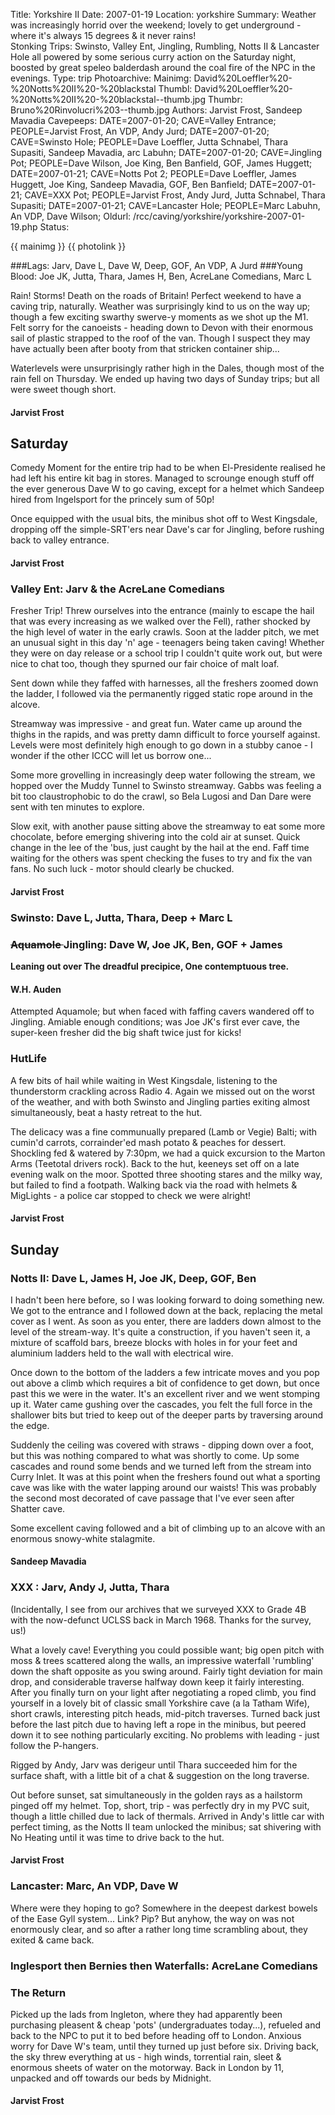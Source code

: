 Title: Yorkshire II
Date: 2007-01-19
Location: yorkshire
Summary: Weather was increasingly horrid over the weekend; lovely to get underground - where it's always 15 degrees & it never rains!<br>Stonking Trips: Swinsto, Valley Ent, Jingling, Rumbling, Notts II & Lancaster Hole all powered by some serious curry action on the Saturday night, boosted by great speleo balderdash around the coal fire of the NPC in the evenings.
Type: trip
Photoarchive:
Mainimg: David%20Loeffler%20-%20Notts%20II%20-%20blackstal
Thumbl: David%20Loeffler%20-%20Notts%20II%20-%20blackstal--thumb.jpg
Thumbr: Bruno%20Rinvolucri%203--thumb.jpg
Authors: Jarvist Frost, Sandeep Mavadia
Cavepeeps: DATE=2007-01-20; CAVE=Valley Entrance; PEOPLE=Jarvist Frost, An VDP, Andy Jurd;
           DATE=2007-01-20; CAVE=Swinsto Hole; PEOPLE=Dave Loeffler, Jutta Schnabel, Thara Supasiti, Sandeep Mavadia, arc Labuhn;
           DATE=2007-01-20; CAVE=Jingling Pot; PEOPLE=Dave Wilson, Joe King, Ben Banfield, GOF, James Huggett;
           DATE=2007-01-21; CAVE=Notts Pot 2; PEOPLE=Dave Loeffler, James Huggett, Joe King, Sandeep Mavadia, GOF, Ben Banfield;
           DATE=2007-01-21; CAVE=XXX Pot; PEOPLE=Jarvist Frost, Andy Jurd, Jutta Schnabel, Thara Supasiti;
           DATE=2007-01-21; CAVE=Lancaster Hole; PEOPLE=Marc Labuhn, An VDP, Dave Wilson;
Oldurl: /rcc/caving/yorkshire/yorkshire-2007-01-19.php
Status:

{{ mainimg }}
{{ photolink }}

###Lags: Jarv, Dave L, Dave W, Deep, GOF, An VDP, A Jurd
###Young Blood: Joe JK, Jutta, Thara, James H, Ben, AcreLane Comedians, Marc L

Rain! Storms! Death on the roads of Britain!
Perfect weekend to have a caving trip, naturally. Weather was surprisingly kind to us on the way up; though a few exciting swarthy swerve-y moments as we shot up the M1. Felt sorry for the canoeists - heading down to Devon with their enormous sail of plastic strapped to the roof of the van. Though I suspect they may have actually been after booty from that stricken container ship...

Waterlevels were unsurprisingly rather high in the Dales, though most of the rain fell on Thursday. We ended up having two days of Sunday trips; but all were sweet though short.

####  Jarvist Frost

##  Saturday

Comedy Moment for the entire trip had to be when El-Presidente realised he had left his entire kit bag in stores. Managed to scrounge enough stuff off the ever generous Dave W to go caving, except for a helmet which Sandeep hired from Ingelsport for the princely sum of 50p!

Once equipped with the usual bits, the minibus shot off to West Kingsdale, dropping off the simple-SRT'ers near Dave's car for Jingling, before rushing back to valley entrance.

####  Jarvist Frost

###  Valley Ent: Jarv &amp; the AcreLane Comedians

Fresher Trip! Threw ourselves into the entrance (mainly to escape the hail that was every increasing as we walked over the Fell), rather shocked by the high level of water in the early crawls. Soon at the ladder pitch, we met an unusual sight in this day 'n' age - teenagers being taken caving! Whether they were on day release or a school trip I couldn't quite work out, but were nice to chat too, though they spurned our fair choice of malt loaf.

Sent down while they faffed with harnesses, all the freshers zoomed down the ladder, I followed via the permanently rigged static rope around in the alcove.

Streamway was impressive - and great fun. Water came up around the thighs in the rapids, and was pretty damn difficult to force yourself against. Levels were most definitely high enough to go down in a stubby canoe - I wonder if the other ICCC will let us borrow one...

Some more grovelling in increasingly deep water following the stream, we hopped over the Muddy Tunnel to Swinsto streamway. Gabbs was feeling a bit too claustrophobic to do the crawl, so Bela Lugosi and Dan Dare were sent with ten minutes to explore.

Slow exit, with another pause sitting above the streamway to eat some more chocolate, before emerging shivering into the cold air at sunset. Quick change in the lee of the 'bus, just caught by the hail at the end. Faff time waiting for the others was spent checking the fuses to try and fix the van fans. No such luck - motor should clearly be chucked.

####  Jarvist Frost

###  Swinsto: Dave L, Jutta, Thara, Deep + Marc L

###  <strike> Aquamole </strike> Jingling: Dave W, Joe JK, Ben, GOF + James

**Leaning out over
The dreadful precipice,
One contemptuous tree.**

####  W.H. Auden

Attempted Aquamole; but when faced with faffing cavers wandered off to Jingling. Amiable enough conditions; was Joe JK's first ever cave, the super-keen fresher did the big shaft twice just for kicks!

###  HutLife

A few bits of hail while waiting in West Kingsdale, listening to the thunderstorm crackling across Radio 4. Again we missed out on the worst of the weather, and with both Swinsto and Jingling parties exiting almost simultaneously, beat a hasty retreat to the hut.

The delicacy was a fine communually prepared (Lamb or Vegie) Balti; with cumin'd carrots, corrainder'ed mash potato &amp; peaches for dessert. Shockling fed &amp; watered by 7:30pm, we had a quick excursion to the Marton Arms (Teetotal drivers rock). Back to the hut, keeneys set off on a late evening walk on the moor. Spotted three shooting stares and the milky way, but failed to find a footpath. Walking back via the road with helmets &amp; MigLights - a police car stopped to check we were alright!

####  Jarvist Frost

##  Sunday

###  Notts II: Dave L, James H, Joe JK, Deep, GOF, Ben

I hadn't been here before, so I was looking forward to doing something new. We got to the entrance and I followed down at the back, replacing the metal cover as I went. As soon as you enter, there are ladders down almost to the level of the stream-way. It's quite a construction, if you haven't seen it, a mixture of scaffold bars, breeze blocks with holes in for your feet and aluminium ladders held to the wall with electrical wire.

Once down to the bottom of the ladders a few intricate moves and you pop out above a climb which requires a bit of confidence to get down, but once past this we were in the water. It's an excellent river and we went stomping up it. Water came gushing over the cascades, you felt the full force in the shallower bits but tried to keep out of the deeper parts by traversing around the edge.

Suddenly the ceiling was covered with straws - dipping down over a foot, but this was nothing compared to what was shortly to come. Up some cascades and round some bends and we turned left from the stream into Curry Inlet. It was at this point when the freshers found out what a sporting cave was like with the water lapping around our waists! This was probably the second most decorated of cave passage that I've ever seen after Shatter cave.

Some excellent caving followed and a bit of climbing up to an alcove with an enormous snowy-white stalagmite.

####  Sandeep Mavadia

###  XXX  : Jarv, Andy J, Jutta, Thara

(Incidentally, I see from our archives that we surveyed XXX  to Grade 4B with the now-defunct UCLSS back in March 1968. Thanks for the survey, us!)

What a lovely cave!
Everything you could possible want; big open pitch with moss &amp; trees scattered along the walls, an impressive waterfall 'rumbling' down the shaft opposite as you swing around. Fairly tight deviation for main drop, and considerable traverse halfway down keep it fairly interesting.
After you finally turn on your light after negotiating a roped climb, you find yourself in a lovely bit of classic small Yorkshire cave (a la Tatham Wife), short crawls, interesting pitch heads, mid-pitch traverses. Turned back just before the last pitch due to having left a rope in the minibus, but peered down it to see nothing particularly exciting.
No problems with leading - just follow the P-hangers.

Rigged by Andy, Jarv was derigeur until Thara succeeded him for the surface shaft, with a little bit of a chat &amp; suggestion on the long traverse.

Out before sunset, sat simultaneously in the golden rays as a hailstorm pinged off my helmet. Top, short, trip - was perfectly dry in my PVC suit, though a little chilled due to lack of thermals. Arrived in Andy's little car with perfect timing, as the Notts II team unlocked the minibus; sat shivering with No Heating until it was time to drive back to the hut.

####  Jarvist Frost

###  Lancaster: Marc, An VDP, Dave W

Where were they hoping to go? Somewhere in the deepest darkest bowels of the Ease Gyll system... Link? Pip? But anyhow, the way on was not enormously clear, and so after a rather long time scrambling about, they exited &amp; came back.

###  Inglesport then Bernies then Waterfalls: AcreLane Comedians

###  The Return

Picked up the lads from Ingleton, where they had apparently been purchasing pleasent &amp; cheap 'pots' (undergraduates today...), refueled and back to the NPC to put it to bed before heading off to London. Anxious worry for Dave W's team, until they turned up just before six. Driving back, the sky threw everything at us - high winds, torrential rain, sleet &amp; enormous sheets of water on the motorway. Back in London by 11, unpacked and off towards our beds by Midnight.

####  Jarvist Frost
